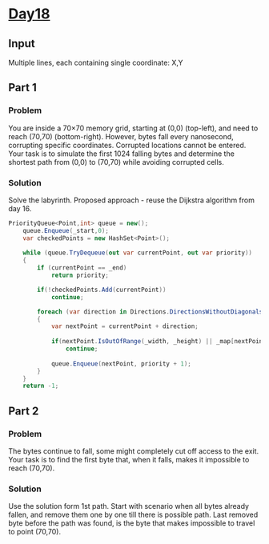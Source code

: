 # [Day18](https://adventofcode.com/2024/day/18)

## Input
Multiple lines, each containing single coordinate: X,Y
## Part 1

### Problem
You are inside a 70×70 memory grid, starting at (0,0) (top-left), and need to reach (70,70) (bottom-right).
However, bytes fall every nanosecond, corrupting specific coordinates. Corrupted locations cannot be entered.
Your task is to simulate the first 1024 falling bytes and determine the shortest path from (0,0) to (70,70) while avoiding corrupted cells.

### Solution
Solve the labyrinth. Proposed approach - reuse the Dijkstra algorithm  from day 16. 

```csharp
PriorityQueue<Point,int> queue = new();
    queue.Enqueue(_start,0);
    var checkedPoints = new HashSet<Point>();
        
    while (queue.TryDequeue(out var currentPoint, out var priority))
    {
        if (currentPoint == _end)
            return priority;

        if(!checkedPoints.Add(currentPoint))
            continue;

        foreach (var direction in Directions.DirectionsWithoutDiagonals)
        {
            var nextPoint = currentPoint + direction;
            
            if(nextPoint.IsOutOfRange(_width, _height) || _map[nextPoint])
                continue;
            
            queue.Enqueue(nextPoint, priority + 1);
        }
    }
    return -1;
```
## Part 2
### Problem
The bytes continue to fall, some might completely cut off access to the exit. 
Your task is to find the first byte that, when it falls, makes it impossible to reach (70,70).

### Solution
Use the solution form 1st path. Start with scenario when all bytes already fallen, and remove them one by one till there is possible path.
Last removed byte before the path was found, is the byte that makes impossible to travel to point (70,70).